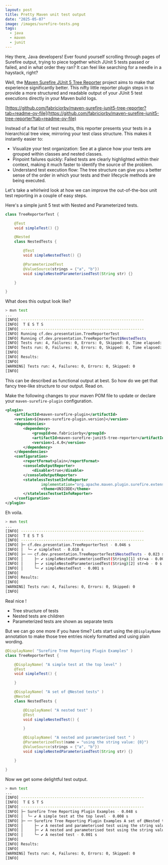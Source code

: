```yaml
---
layout: post
title: Pretty Maven unit test output
date: "2025-05-07"
image: /images/surefire-tests.png
tags:
  - java
  - maven
  - junit
---
```


Hey there, Java developers! Ever found yourself scrolling through pages of Surefire output, trying to piece together which JUnit 5 tests passed or failed, and in what order they ran? It can feel like searching for a needle in a haystack, right?

Well, the [Maven Surefire JUnit 5 Tree Reporter](https://github.com/fabriciorby/maven-surefire-junit5-tree-reporter?tab=readme-ov-file) project aims to make that experience significantly better. This nifty little reporter plugin steps in to provide a more structured and readable output of your JUnit 5 test executions directly in your Maven build logs.

[https://github.com/fabriciorby/maven-surefire-junit5-tree-reporter?tab=readme-ov-file](https://github.com/fabriciorby/maven-surefire-junit5-tree-reporter?tab=readme-ov-file)

Instead of a flat list of test results, this reporter presents your tests in a hierarchical tree view, mirroring your test class structure. This makes it instantly easier to:

* Visualize your test organization: See at a glance how your tests are grouped within classes and nested classes.
* Pinpoint failures quickly: Failed tests are clearly highlighted within their context, making it much faster to identify the source of the problem.
* Understand test execution flow: The tree structure can give you a better sense of the order in which your tests and their lifecycle methods are being executed.

Let's take a whirlwird look at how we can improve the out-of-the-box unit test reporting in a couple of easy steps.

Here's a simple junit 5 test with Nested and Parameterized tests.

```java
class TreeReporterTest {

	@Test
	void simpleTest() {}

	@Nested
	class NestedTests {

		@Test
		void simpleNestedTest() {}

		@ParameterizedTest
		@ValueSource(strings = {"a", "b"})
		void simpleNestedParameterisedTest(String str) {}

	}

}
```

What does this output look like? 

```bash
> mvn test
...
[INFO] -------------------------------------------------------
[INFO]  T E S T S
[INFO] -------------------------------------------------------
[INFO] Running cf.dev.presentation.TreeReporterTest
[INFO] Running cf.dev.presentation.TreeReporterTest$NestedTests
[INFO] Tests run: 4, Failures: 0, Errors: 0, Skipped: 0, Time elapsed: 0.024 s -- in cf.dev.presentation.TreeReporterTest$NestedTests
[INFO] Tests run: 0, Failures: 0, Errors: 0, Skipped: 0, Time elapsed: 0.043 s -- in cf.dev.presentation.TreeReporterTest
[INFO] 
[INFO] Results:
[INFO] 
[WARNING] Tests run: 4, Failures: 0, Errors: 0, Skipped: 0
[INFO] 
```

This can be described as functional output at best. So how do we get that fancy tree-like structure to our output. Read on.

Make the following changes to your maven POM file to update or declare your `maven-surefire-plugin` configuration.

```xml
<plugin>
    <artifactId>maven-surefire-plugin</artifactId>
    <version>${maven-surefire-plugin.version}</version>
    <dependencies>
        <dependency>
            <groupId>me.fabriciorby</groupId>
            <artifactId>maven-surefire-junit5-tree-reporter</artifactId>
            <version>1.4.0</version>
        </dependency>
    </dependencies>
    <configuration>
        <reportFormat>plain</reportFormat>
        <consoleOutputReporter>
            <disable>true</disable>
        </consoleOutputReporter>
        <statelessTestsetInfoReporter
                implementation="org.apache.maven.plugin.surefire.extensions.junit5.JUnit5StatelessTestsetInfoTreeReporter">
                <theme>UNICODE</theme>
        </statelessTestsetInfoReporter>
    </configuration>
</plugin>
```

Eh voila.

```bash
> mvn test
...
[INFO] -------------------------------------------------------
[INFO]  T E S T S
[INFO] -------------------------------------------------------
[INFO] ├─ cf.dev.presentation.TreeReporterTest - 0.046 s
[INFO] │  └─ ✔ simpleTest - 0.010 s
[INFO] ├─ ── cf.dev.presentation.TreeReporterTest$NestedTests - 0.023 s
[INFO] │     ├─ ✔ simpleNestedParameterisedTest(String)[1] str=a - 0.004 s
[INFO] │     ├─ ✔ simpleNestedParameterisedTest(String)[2] str=b - 0 s
[INFO] │     └─ ✔ simpleNestedTest - 0.001 s
[INFO] 
[INFO] Results:
[INFO] 
[WARNING] Tests run: 4, Failures: 0, Errors: 0, Skipped: 0
[INFO] 
```

Real nice ! 

* Tree structure of tests
* Nested tests are children
* Parameterized tests are shown as separate tests

But we can go one more if you have time? Lets start using the `@DisplayName` annotation to make those tree entries nicely formatted and using plain wording.

```java
@DisplayName( "Surefire Tree Reporting Plugin Examples" )
class TreeReporterTest {

	@DisplayName( "A simple test at the top level" )
	@Test
	void simpleTest() {

	}

	@DisplayName( "A set of @Nested tests" )
	@Nested
	class NestedTests {

		@DisplayName( "A nested test" )
		@Test
		void simpleNestedTest() {

		}

		@DisplayName( "A nested and parameterised test " )
		@ParameterizedTest(name = "using the string value: {0}")
		@ValueSource(strings = {"a", "b"})
		void simpleNestedParameterisedTest(String str) {}

	}

}
```

Now we get some delightful test output.

```bash
> mvn test
...
[INFO] -------------------------------------------------------
[INFO]  T E S T S
[INFO] -------------------------------------------------------
[INFO] ├─ Surefire Tree Reporting Plugin Examples - 0.048 s
[INFO] │  └─ ✔ A simple test at the top level - 0.008 s
[INFO] ├─ ── Surefire Tree Reporting Plugin Examples A set of @Nested tests - 0.022 s
[INFO] │     ├─ ✔ A nested and parameterised test using the string value: a - 0.005 s
[INFO] │     ├─ ✔ A nested and parameterised test using the string value: b - 0.001 s
[INFO] │     └─ ✔ A nested test - 0.001 s
[INFO] 
[INFO] Results:
[INFO] 
[WARNING] Tests run: 4, Failures: 0, Errors: 0, Skipped: 0
[INFO] 
```